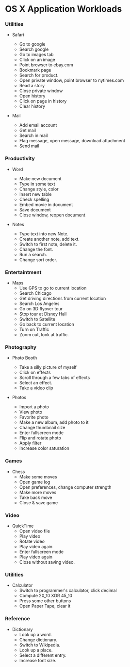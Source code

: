 # OS X Application Workloads

### Utilities
* Safari
    * Go to google
    * Search google
    * Go to images tab
    * Click on an image
    * Point browser to ebay.com
    * Bookmark page
    * Search for product.
    * Open private window, point browser to nytimes.com
    * Read a story
    * Close private window
    * Open history
    * Click on page in history
    * Clear history

* Mail
    * Add email account
    * Get mail
    * Search in mail
    * Flag message, open message, download attachment
    * Send mail

### Productivity
* Word
    * Make new document
    * Type in some text
    * Change style, color
    * Insert new table
    * Check spelling
    * Embed movie in document
    * Save document
    * Close window, reopen document

* Notes
    * Type text into new Note.
    * Create another note, add text.
    * Switch to first note, delete it.
    * Change the font.
    * Run a search.
    * Change sort order.

### Entertaintment
* Maps
    * Use GPS to go to current location
    * Search Chicago
    * Get driving directions from current location
    * Search Los Angeles
    * Go on 3D flyover tour
    * Stop tour at Disney Hall
    * Switch to Satellite
    * Go back to current location
    * Turn on Traffic
    * Zoom out, look at traffic.

### Photography
* Photo Booth
    * Take a silly picture of myself
    * Click on effects
    * Scroll through a few tabs of effects
    * Select an effect.
    * Take a video clip

* Photos
    * Import a photo
    * View photo
    * Favorite photo
    * Make a new album, add photo to it
    * Change thumbnail size
    * Enter fullscreen mode
    * Flip and rotate photo
    * Apply filter
    * Increase color saturation

### Games
* Chess
    * Make some moves
    * Open game log
    * Open preferences, change computer strength
    * Make more moves
    * Take back move
    * Close & save game

### Video
* QuickTime
    * Open video file
    * Play video
    * Rotate video
    * Play video again
    * Enter fullscreen mode
    * Play video again
    * Close without saving video.

### Utilities
* Calculator
    * Switch to programmer's calculator, click decimal
    * Compute 20_10 XOR 45_10
    * Press some other buttons
    * Open Paper Tape, clear it

### Reference
* Dictionary
    * Look up a word.
    * Change dictionary.
    * Switch to Wikipedia.
    * Look up a place.
    * Select a different entry.
    * Increase font size.
